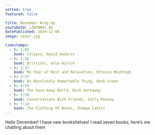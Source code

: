 ```yaml
---
vetted: true
featured: false

title: November Wrap-Up
youtubeId: iZW2NWQi_6k
datePublished: 2019-12-06
image: cover.jpg

timestamps:
  - t: 1:02
    book: Calypso, David Sedaris
  - t: 2:26
    book: Brit(ish), Afua Hirsch
  - t: 2:37
    book: My Year of Rest and Relaxation, Ottessa Moshfegh
  - t: 3:37
    book: An Absolutely Remarkable Thing, Hank Green
  - t: 4:33
    book: The Gone-Away World, Nick Harkaway
  - t: 5:50
    book: Conversations With Friends, Sally Rooney
  - t: 7:14
    book: The Clothing Of Books, Jhumpa Lahiri
---
```


Hello December! I have new bookshelves! I read seven books, here’s me chatting about them
